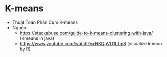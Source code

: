 # K-means
- Thuật Toán Phân Cụm K-means
- Nguồn :
  - https://stackabuse.com/guide-to-k-means-clustering-with-java/ (Kmeans in java)
  - https://www.youtube.com/watch?v=NKQpVU1LTm8 (visualize kmean by R)


